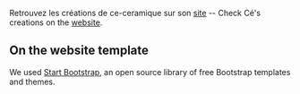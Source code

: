 Retrouvez les créations de ce-ceramique sur son [site](ce-ceramique@github.io) -- Check Cé's creations on the [website](ce-ceramique@github.io).

## On the website template
We used [Start Bootstrap](https://startbootstrap.com), an open source library of free Bootstrap templates and themes.

